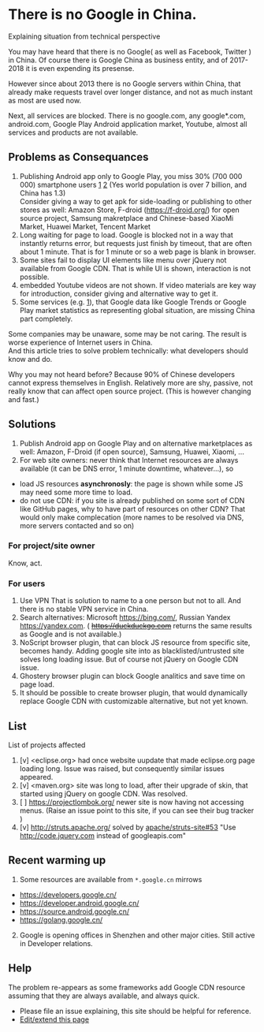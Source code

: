 
# There is no Google in China.

Explaining situation from technical perspective

You may have heard that there is no Google( as well as Facebook, Twitter ) in China.
Of course there is Google China as business entity, and of 2017-2018 it is even expending its presense. 

However since about 2013 there is no Google servers within China, that already make requests travel over longer distance,
and not as much instant as most are used now.

Next, all services are blocked. There is no google.com, any google*.com, android.com, Google Play Android application market, Youtube, 
almost all services and products are not available.

## Problems as Consequances

1. Publishing Android app only to Google Play, you miss 30% (700 000 000) smartphone users 
[1](https://en.wikipedia.org/wiki/List_of_countries_by_smartphone_penetration) 
[2](https://en.wikipedia.org/wiki/List_of_countries_by_number_of_Internet_users)
(Yes world population is over 7 billion, and China has 1.3)  
Consider giving a way to get apk for side-loading or publishing to other stores as well: Amazon Store, F-droid (https://f-droid.org/) for open source project, Samsung makretplace and Chinese-based XiaoMi Market, Huawei Market, Tencent Market
2. Long waiting for page to load. Google is blocked not in a way that instantly returns error, but requests just finish by timeout, that are often about 1 minute. That is for 1 minute or so a web page is blank in browser.
3. Some sites fail to display UI elements like menu over jQuery not available from Google CDN. That is while UI is shown, interaction is not possible.
4. embedded Youtube videos are not shown. If video materials are key way for introduction, consider giving and alternative way to get it.
5. Some services (e.g. [1](http://pypl.github.io/PYPL.html)), that Google data like Google Trends or Google Play market statistics as representing global situation, are missing China part completely.


Some companies may be unaware, some may be not caring. The result is worse experience of Internet users in China.  
And this article tries to solve problem technically: what developers should know and do.

Why you may not heard before? Because 90% of Chinese developers cannot express themselves in English. Relatively more are shy, passive, not really know that can affect open source project. (This is however changing and fast.)

## Solutions

1. Publish Android app on Google Play and on alternative marketplaces as well: Amazon, F-Droid (if open source), Samsung, Huawei, Xiaomi, ...
1. For web site owners: never think that Internet resources are always available (it can be DNS error, 1 minute downtime, whatever...), so 
- load JS resources **asynchronosly**: the page is shown while some JS may need some more time to load.
- do not use CDN: if you site is already published on some sort of CDN like GitHub pages, why to have part of resources on other CDN? That would only make complecation (more names to be resolved via DNS, more servers contacted and so on)

### For project/site owner

Know, act.

### For users

1. Use VPN
That is solution to name to a one person but not to all. And there is no stable VPN service in China.
2. Search alternatives: Microsoft https://bing.com/, Russian Yandex https://yandex.com. ( ~~https://duckduckgo.com~~ returns the same results as Google and is not available.)
3. NoScript browser plugin, that can block JS resource from specific site, becomes handy. Adding google site into as blacklisted/untrusted site solves long loading issue. But of course not jQuery on Google CDN issue.
4. Ghostery browser plugin can block Google analitics and save time on page load.
5. It should be possible to create browser plugin, that would dynamically replace Google CDN with customizable alternative, but not yet known.

## List

List of projects affected

1. [v] <eclipse.org> had once website uupdate that made eclipse.org page loading long. Issue was raised, but consequently similar issues appeared.
2. [v] <maven.org> site was long to load, after their upgrade of skin, that started using jQuery on google CDN. Was resolved.
3. [ ] <https://projectlombok.org/> newer site is now having not accessing menus. (Raise an issue point to this site, if you can see their bug tracker )
4. [v] <http://struts.apache.org/> solved by [apache/struts-site#53](https://github.com/apache/struts-site/pull/53) "Use http://code.jquery.com instead of googleapis.com"

## Recent warming up

1. Some resources are available from `*.google.cn` mirrows
- <https://developers.google.cn/>
- <https://developer.android.google.cn/>
- <https://source.android.google.cn/>
- <https://golang.google.cn/>
2. Google is opening offices in Shenzhen and other major cities. Still active in Developer relations.

## Help

The problem re-appears as some frameworks add Google CDN resource assuming that they are always available,
and always quick. 

- Please file an issue explaining, this site should be helpful for reference.
- [Edit/extend this page](https://github.com/no-google-in-china/no-google-in-china.github.io/edit/master/README.md)


